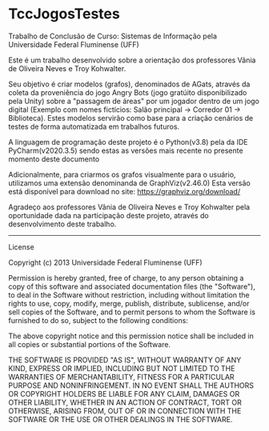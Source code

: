 # TccJogosTestes
Trabalho de Conclusão de Curso: Sistemas de Informação pela Universidade Federal Fluminense (UFF)

Este é um trabalho desenvolvido sobre a orientação dos professores Vânia de Oliveira Neves e Troy Kohwalter.

Seu objetivo é criar modelos (grafos), denominados de AGats, através da coleta da proveniência do jogo Angry Bots (jogo gratúito disponibilizado pela Unity) sobre a "passagem de áreas" por um jogador dentro de um jogo digital (Exemplo com nomes fictícios: Salão principal -> Corredor 01 -> Biblioteca).
Estes modelos servirão como base para a criação cenários de testes de forma automatizada em trabalhos futuros. 

A linguagem de programação deste projeto é o Python(v3.8) pela da IDE PyCharm(v2020.3.5) sendo estas as versões mais recente no presente momento deste documento

Adicionalmente, para criarmos os grafos visualmente para o usuário, utilizamos uma extensão denominanda de GraphViz(v2.46.0)
Esta versão está disponível para download no site: https://graphviz.org/download/

Agradeço aos professores Vânia de Oliveira Neves e Troy Kohwalter pela oportunidade dada na participação deste projeto, através do desenvolvimento deste trabalho.

----

License

Copyright (c) 2013 Universidade Federal Fluminense (UFF)

Permission is hereby granted, free of charge, to any person obtaining a copy of this software and associated documentation files (the "Software"), to deal in the Software without restriction, including without limitation the rights to use, copy, modify, merge, publish, distribute, sublicense, and/or sell copies of the Software, and to permit persons to whom the Software is furnished to do so, subject to the following conditions:

The above copyright notice and this permission notice shall be included in all copies or substantial portions of the Software.

THE SOFTWARE IS PROVIDED "AS IS", WITHOUT WARRANTY OF ANY KIND, EXPRESS OR IMPLIED, INCLUDING BUT NOT LIMITED TO THE WARRANTIES OF MERCHANTABILITY, FITNESS FOR A PARTICULAR PURPOSE AND NONINFRINGEMENT. IN NO EVENT SHALL THE AUTHORS OR COPYRIGHT HOLDERS BE LIABLE FOR ANY CLAIM, DAMAGES OR OTHER LIABILITY, WHETHER IN AN ACTION OF CONTRACT, TORT OR OTHERWISE, ARISING FROM, OUT OF OR IN CONNECTION WITH THE SOFTWARE OR THE USE OR OTHER DEALINGS IN THE SOFTWARE.
